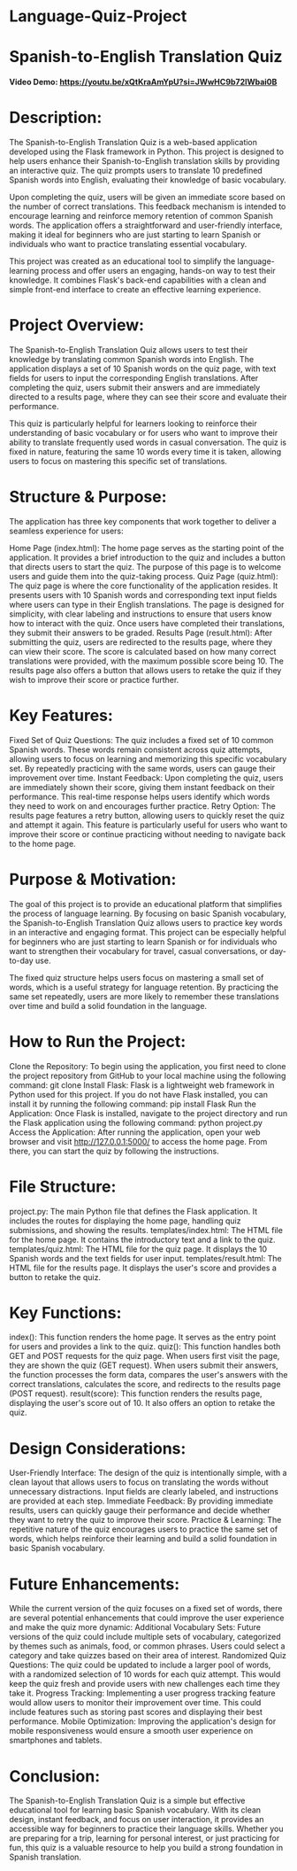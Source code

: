 # Language-Quiz-Project
# Spanish-to-English Translation Quiz

#### Video Demo: https://youtu.be/xQtKraAmYpU?si=JWwHC9b72IWbai0B

# Description:

The Spanish-to-English Translation Quiz is a web-based application developed using the Flask framework in Python. This project is designed to help users enhance their Spanish-to-English translation skills by providing an interactive quiz. The quiz prompts users to translate 10 predefined Spanish words into English, evaluating their knowledge of basic vocabulary.

Upon completing the quiz, users will be given an immediate score based on the number of correct translations. This feedback mechanism is intended to encourage learning and reinforce memory retention of common Spanish words. The application offers a straightforward and user-friendly interface, making it ideal for beginners who are just starting to learn Spanish or individuals who want to practice translating essential vocabulary.

This project was created as an educational tool to simplify the language-learning process and offer users an engaging, hands-on way to test their knowledge. It combines Flask's back-end capabilities with a clean and simple front-end interface to create an effective learning experience.

# Project Overview:
The Spanish-to-English Translation Quiz allows users to test their knowledge by translating common Spanish words into English. The application displays a set of 10 Spanish words on the quiz page, with text fields for users to input the corresponding English translations. After completing the quiz, users submit their answers and are immediately directed to a results page, where they can see their score and evaluate their performance.

This quiz is particularly helpful for learners looking to reinforce their understanding of basic vocabulary or for users who want to improve their ability to translate frequently used words in casual conversation. The quiz is fixed in nature, featuring the same 10 words every time it is taken, allowing users to focus on mastering this specific set of translations.

# Structure & Purpose:
The application has three key components that work together to deliver a seamless experience for users:

Home Page (index.html):
The home page serves as the starting point of the application. It provides a brief introduction to the quiz and includes a button that directs users to start the quiz. The purpose of this page is to welcome users and guide them into the quiz-taking process.
Quiz Page (quiz.html):
The quiz page is where the core functionality of the application resides. It presents users with 10 Spanish words and corresponding text input fields where users can type in their English translations. The page is designed for simplicity, with clear labeling and instructions to ensure that users know how to interact with the quiz. Once users have completed their translations, they submit their answers to be graded.
Results Page (result.html):
After submitting the quiz, users are redirected to the results page, where they can view their score. The score is calculated based on how many correct translations were provided, with the maximum possible score being 10. The results page also offers a button that allows users to retake the quiz if they wish to improve their score or practice further.

# Key Features:
Fixed Set of Quiz Questions: The quiz includes a fixed set of 10 common Spanish words. These words remain consistent across quiz attempts, allowing users to focus on learning and memorizing this specific vocabulary set. By repeatedly practicing with the same words, users can gauge their improvement over time.
Instant Feedback: Upon completing the quiz, users are immediately shown their score, giving them instant feedback on their performance. This real-time response helps users identify which words they need to work on and encourages further practice.
Retry Option: The results page features a retry button, allowing users to quickly reset the quiz and attempt it again. This feature is particularly useful for users who want to improve their score or continue practicing without needing to navigate back to the home page.

# Purpose & Motivation:
The goal of this project is to provide an educational platform that simplifies the process of language learning. By focusing on basic Spanish vocabulary, the Spanish-to-English Translation Quiz allows users to practice key words in an interactive and engaging format. This project can be especially helpful for beginners who are just starting to learn Spanish or for individuals who want to strengthen their vocabulary for travel, casual conversations, or day-to-day use.

The fixed quiz structure helps users focus on mastering a small set of words, which is a useful strategy for language retention. By practicing the same set repeatedly, users are more likely to remember these translations over time and build a solid foundation in the language.

# How to Run the Project:
Clone the Repository: To begin using the application, you first need to clone the project repository from GitHub to your local machine using the following command:
git clone <your-github-repo-url>
Install Flask: Flask is a lightweight web framework in Python used for this project. If you do not have Flask installed, you can install it by running the following command:
pip install Flask
Run the Application: Once Flask is installed, navigate to the project directory and run the Flask application using the following command:
python project.py
Access the Application: After running the application, open your web browser and visit http://127.0.0.1:5000/ to access the home page. From there, you can start the quiz by following the instructions.

# File Structure:
project.py: The main Python file that defines the Flask application. It includes the routes for displaying the home page, handling quiz submissions, and showing the results.
templates/index.html: The HTML file for the home page. It contains the introductory text and a link to the quiz.
templates/quiz.html: The HTML file for the quiz page. It displays the 10 Spanish words and the text fields for user input.
templates/result.html: The HTML file for the results page. It displays the user's score and provides a button to retake the quiz.

# Key Functions:
index(): This function renders the home page. It serves as the entry point for users and provides a link to the quiz.
quiz(): This function handles both GET and POST requests for the quiz page. When users first visit the page, they are shown the quiz (GET request). When users submit their answers, the function processes the form data, compares the user's answers with the correct translations, calculates the score, and redirects to the results page (POST request).
result(score): This function renders the results page, displaying the user's score out of 10. It also offers an option to retake the quiz.

# Design Considerations:
User-Friendly Interface: The design of the quiz is intentionally simple, with a clean layout that allows users to focus on translating the words without unnecessary distractions. Input fields are clearly labeled, and instructions are provided at each step.
Immediate Feedback: By providing immediate results, users can quickly gauge their performance and decide whether they want to retry the quiz to improve their score.
Practice & Learning: The repetitive nature of the quiz encourages users to practice the same set of words, which helps reinforce their learning and build a solid foundation in basic Spanish vocabulary.

# Future Enhancements:
While the current version of the quiz focuses on a fixed set of words, there are several potential enhancements that could improve the user experience and make the quiz more dynamic:
Additional Vocabulary Sets: Future versions of the quiz could include multiple sets of vocabulary, categorized by themes such as animals, food, or common phrases. Users could select a category and take quizzes based on their area of interest.
Randomized Quiz Questions: The quiz could be updated to include a larger pool of words, with a randomized selection of 10 words for each quiz attempt. This would keep the quiz fresh and provide users with new challenges each time they take it.
Progress Tracking: Implementing a user progress tracking feature would allow users to monitor their improvement over time. This could include features such as storing past scores and displaying their best performance.
Mobile Optimization: Improving the application's design for mobile responsiveness would ensure a smooth user experience on smartphones and tablets.

# Conclusion:
The Spanish-to-English Translation Quiz is a simple but effective educational tool for learning basic Spanish vocabulary. With its clean design, instant feedback, and focus on user interaction, it provides an accessible way for beginners to practice their language skills. Whether you are preparing for a trip, learning for personal interest, or just practicing for fun, this quiz is a valuable resource to help you build a strong foundation in Spanish translation.





